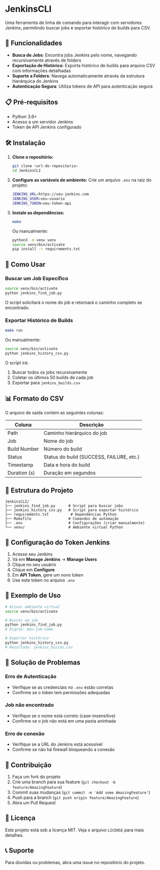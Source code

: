 # JenkinsCLI

Uma ferramenta de linha de comando para interagir com servidores Jenkins, permitindo buscar jobs e exportar histórico de builds para CSV.

## 🚀 Funcionalidades

- **Busca de Jobs**: Encontra jobs Jenkins pelo nome, navegando recursivamente através de folders
- **Exportação de Histórico**: Exporta histórico de builds para arquivo CSV com informações detalhadas
- **Suporte a Folders**: Navega automaticamente através da estrutura hierárquica do Jenkins
- **Autenticação Segura**: Utiliza tokens de API para autenticação segura

## 📋 Pré-requisitos

- Python 3.6+
- Acesso a um servidor Jenkins
- Token de API Jenkins configurado

## 🛠️ Instalação

1. **Clone o repositório:**
   ```bash
   git clone <url-do-repositorio>
   cd JenkinsCLI
   ```

2. **Configure as variáveis de ambiente:**
   Crie um arquivo `.env` na raiz do projeto:
   ```bash
   JENKINS_URL=https://seu-jenkins.com
   JENKINS_USER=seu-usuario
   JENKINS_TOKEN=seu-token-api
   ```

3. **Instale as dependências:**
   ```bash
   make
   ```
   
   Ou manualmente:
   ```bash
   python3 -m venv venv
   source venv/bin/activate
   pip install -r requirements.txt
   ```

## 📖 Como Usar

### Buscar um Job Específico

```bash
source venv/bin/activate
python jenkins_find_job.py
```

O script solicitará o nome do job e retornará o caminho completo se encontrado.

### Exportar Histórico de Builds

```bash
make run
```

Ou manualmente:
```bash
source venv/bin/activate
python jenkins_history_csv.py
```

O script irá:
1. Buscar todos os jobs recursivamente
2. Coletar os últimos 50 builds de cada job
3. Exportar para `jenkins_builds.csv`

## 📊 Formato do CSV

O arquivo de saída contém as seguintes colunas:

| Coluna | Descrição |
|--------|-----------|
| Path | Caminho hierárquico do job |
| Job | Nome do job |
| Build Number | Número do build |
| Status | Status do build (SUCCESS, FAILURE, etc.) |
| Timestamp | Data e hora do build |
| Duration (s) | Duração em segundos |

## 🔧 Estrutura do Projeto

```
JenkinsCLI/
├── jenkins_find_job.py      # Script para buscar jobs
├── jenkins_history_csv.py   # Script para exportar histórico
├── requirements.txt          # Dependências Python
├── Makefile                 # Comandos de automação
├── .env                     # Configurações (criar manualmente)
└── venv/                    # Ambiente virtual Python
```

## 🔐 Configuração do Token Jenkins

1. Acesse seu Jenkins
2. Vá em **Manage Jenkins** → **Manage Users**
3. Clique no seu usuário
4. Clique em **Configure**
5. Em **API Token**, gere um novo token
6. Use este token no arquivo `.env`

## 📝 Exemplo de Uso

```bash
# Ativar ambiente virtual
source venv/bin/activate

# Buscar um job
python jenkins_find_job.py
# Digite: meu-job-name

# Exportar histórico
python jenkins_history_csv.py
# Resultado: jenkins_builds.csv
```

## 🐛 Solução de Problemas

### Erro de Autenticação
- Verifique se as credenciais no `.env` estão corretas
- Confirme se o token tem permissões adequadas

### Job não encontrado
- Verifique se o nome está correto (case-insensitive)
- Confirme se o job não está em uma pasta aninhada

### Erro de conexão
- Verifique se a URL do Jenkins está acessível
- Confirme se não há firewall bloqueando a conexão

## 🤝 Contribuição

1. Faça um fork do projeto
2. Crie uma branch para sua feature (`git checkout -b feature/AmazingFeature`)
3. Commit suas mudanças (`git commit -m 'Add some AmazingFeature'`)
4. Push para a branch (`git push origin feature/AmazingFeature`)
5. Abra um Pull Request

## 📄 Licença

Este projeto está sob a licença MIT. Veja o arquivo `LICENSE` para mais detalhes.

## 📞 Suporte

Para dúvidas ou problemas, abra uma issue no repositório do projeto.

